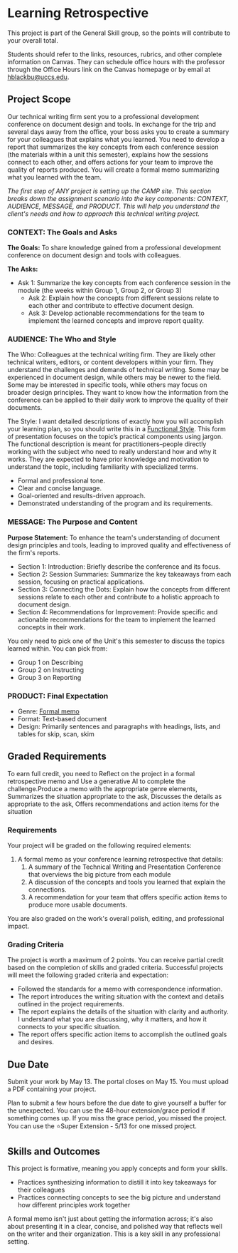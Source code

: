 # Learning Retrospective

This project is part of the General Skill group, so the points will contribute to your overall total.

Students should refer to the links, resources, rubrics, and other complete information on Canvas. They can schedule office hours with the professor through the Office Hours link on the Canvas homepage or by email at hblackbu@uccs.edu. 

## Project Scope

Our technical writing firm sent you to a professional development conference on document design and tools. In exchange for the trip and several days away from the office, your boss asks you to create a summary for your colleagues that explains what you learned. You need to develop a report that summarizes the key concepts from each conference session (the materials within a unit this semester), explains how the sessions connect to each other, and offers actions for your team to improve the quality of reports produced. You will create a formal memo summarizing what you learned with the team.

*The first step of ANY project is setting up the CAMP site. This section breaks down the assignment scenario into the key components: CONTEXT, AUDIENCE, MESSAGE, and PRODUCT. This will help you understand the client's needs and how to approach this technical writing project.*

### CONTEXT: The Goals and Asks

**The Goals:** To share knowledge gained from a professional development conference on document design and tools with colleagues.

**The Asks:**

* Ask 1: Summarize the key concepts from each conference session in the module (the weeks within Group 1, Group 2, or Group 3)  
  * Ask 2: Explain how the concepts from different sessions relate to each other and contribute to effective document design.  
  * Ask 3: Develop actionable recommendations for the team to implement the learned concepts and improve report quality.  
    

### AUDIENCE: The Who and Style

The Who: Colleagues at the technical writing firm. They are likely other technical writers, editors, or content developers within your firm. They understand the challenges and demands of technical writing.  Some may be experienced in document design, while others may be newer to the field. Some may be interested in specific tools, while others may focus on broader design principles. They want to know how the information from the conference can be applied to their daily work to improve the quality of their documents.

The Style: I want detailed descriptions of exactly how you will accomplish your learning plan, so you should write this in a [Functional Style](https://pressbooks.pub/hayleyinhighered/chapter/intro-to-technical-writing/). This form of presentation focuses on the topic’s practical components using jargon. The functional description is meant for practitioners–people directly working with the subject who need to really understand how and why it works. They are expected to have prior knowledge and motivation to understand the topic, including familiarity with specialized terms.

* Formal and professional tone.  
* Clear and concise language.  
* Goal-oriented and results-driven approach.  
* Demonstrated understanding of the program and its requirements.

 

### MESSAGE: The Purpose and Content

**Purpose Statement:** To enhance the team's understanding of document design principles and tools, leading to improved quality and effectiveness of the firm's reports.

* Section 1: Introduction: Briefly describe the conference and its focus.  
* Section 2: Session Summaries: Summarize the key takeaways from each session, focusing on practical applications.  
* Section 3: Connecting the Dots: Explain how the concepts from different sessions relate to each other and contribute to a holistic approach to document design.  
* Section 4: Recommendations for Improvement: Provide specific and actionable recommendations for the team to implement the learned concepts in their work.

You only need to pick one of the Unit's this semester to discuss the topics learned within. You can pick from:

* Group 1 on Describing  
* Group 2 on Instructing  
* Group 3 on Reporting

### PRODUCT: Final Expectation

* Genre: [Formal memo](https://owl.purdue.edu/owl/subject_specific_writing/professional_technical_writing/memos/parts_of_a_memo.html)  
* Format: Text-based document  
* Design: Primarily sentences and paragraphs with headings, lists, and tables for skip, scan, skim

## Graded Requirements

To earn full credit, you need to Reflect on the project in a formal retrospective memo and Use a generative AI to complete the challenge.Produce a memo with the appropriate genre elements, Summarizes the situation appropriate to the ask, Discusses the details as appropriate to the ask, Offers recommendations and action items for the situation

### Requirements

Your project will be graded on the following required elements:

1. A formal memo as your conference learning retrospective that details:  
   1. A summary of the Technical Writing and Presentation Conference that overviews the big picture from each module  
   2. A discussion of the concepts and tools you learned that explain the connections.  
   3. A recommendation for your team that offers specific action items to produce more usable documents.

You are also graded on the work's overall polish, editing, and professional impact.

### Grading Criteria

The project is worth a maximum of 2 points. You can receive partial credit based on the completion of skills and graded criteria. Successful projects will meet the following graded criteria and expectation:

* Followed the standards for a memo with correspondence information.  
* The report introduces the writing situation with the context and details outlined in the project requirements.  
* The report explains the details of the situation with clarity and authority. I understand what you are discussing, why it matters, and how it connects to your specific situation.  
* The report offers specific action items to accomplish the outlined goals and desires.

## Due Date

Submit your work by May 13. The portal closes on May 15. You must upload a PDF containing your project.

Plan to submit a few hours before the due date to give yourself a buffer for the unexpected. You can use the 48-hour extension/grace period if something comes up. If you miss the grace period, you missed the project. You can use the ⭐Super Extension - 5/13 for one missed project.

## Skills and Outcomes

This project is formative, meaning you apply concepts and form your skills. 

* Practices synthesizing information to distill it into key takeaways for their colleagues  
* Practices connecting concepts to see the big picture and understand how different principles work together

A formal memo isn't just about getting the information across; it's also about presenting it in a clear, concise, and polished way that reflects well on the writer and their organization. This is a key skill in any professional setting.

